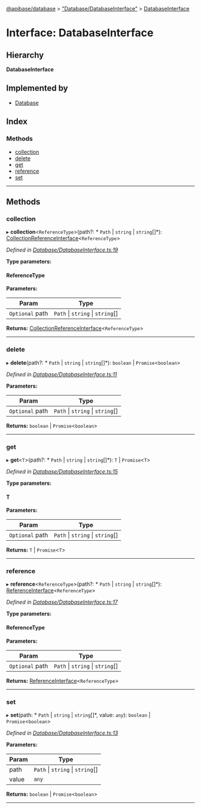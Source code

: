 [@apibase/database](../README.md) > ["Database/DatabaseInterface"](../modules/_database_databaseinterface_.md) > [DatabaseInterface](../interfaces/_database_databaseinterface_.databaseinterface.md)

# Interface: DatabaseInterface

## Hierarchy

**DatabaseInterface**

## Implemented by

* [Database](../classes/_database_database_.database.md)

## Index

### Methods

* [collection](_database_databaseinterface_.databaseinterface.md#collection)
* [delete](_database_databaseinterface_.databaseinterface.md#delete)
* [get](_database_databaseinterface_.databaseinterface.md#get)
* [reference](_database_databaseinterface_.databaseinterface.md#reference)
* [set](_database_databaseinterface_.databaseinterface.md#set)

---

## Methods

<a id="collection"></a>

###  collection

▸ **collection**<`ReferenceType`>(path?: * `Path` &#124; `string` &#124; `string`[]*): [CollectionReferenceInterface](_database_reference_collectionreferenceinterface_.collectionreferenceinterface.md)<`ReferenceType`>

*Defined in [Database/DatabaseInterface.ts:19](https://github.com/chapterjason/APIBase/blob/d8cc53d/packages/database/src/Database/DatabaseInterface.ts#L19)*

**Type parameters:**

#### ReferenceType 
**Parameters:**

| Param | Type |
| ------ | ------ |
| `Optional` path |  `Path` &#124; `string` &#124; `string`[]|

**Returns:** [CollectionReferenceInterface](_database_reference_collectionreferenceinterface_.collectionreferenceinterface.md)<`ReferenceType`>

___
<a id="delete"></a>

###  delete

▸ **delete**(path?: * `Path` &#124; `string` &#124; `string`[]*):  `boolean` &#124; `Promise`<`boolean`>

*Defined in [Database/DatabaseInterface.ts:11](https://github.com/chapterjason/APIBase/blob/d8cc53d/packages/database/src/Database/DatabaseInterface.ts#L11)*

**Parameters:**

| Param | Type |
| ------ | ------ |
| `Optional` path |  `Path` &#124; `string` &#124; `string`[]|

**Returns:**  `boolean` &#124; `Promise`<`boolean`>

___
<a id="get"></a>

###  get

▸ **get**<`T`>(path?: * `Path` &#124; `string` &#124; `string`[]*):  `T` &#124; `Promise`<`T`>

*Defined in [Database/DatabaseInterface.ts:15](https://github.com/chapterjason/APIBase/blob/d8cc53d/packages/database/src/Database/DatabaseInterface.ts#L15)*

**Type parameters:**

#### T 
**Parameters:**

| Param | Type |
| ------ | ------ |
| `Optional` path |  `Path` &#124; `string` &#124; `string`[]|

**Returns:**  `T` &#124; `Promise`<`T`>

___
<a id="reference"></a>

###  reference

▸ **reference**<`ReferenceType`>(path?: * `Path` &#124; `string` &#124; `string`[]*): [ReferenceInterface](_database_reference_referenceinterface_.referenceinterface.md)<`ReferenceType`>

*Defined in [Database/DatabaseInterface.ts:17](https://github.com/chapterjason/APIBase/blob/d8cc53d/packages/database/src/Database/DatabaseInterface.ts#L17)*

**Type parameters:**

#### ReferenceType 
**Parameters:**

| Param | Type |
| ------ | ------ |
| `Optional` path |  `Path` &#124; `string` &#124; `string`[]|

**Returns:** [ReferenceInterface](_database_reference_referenceinterface_.referenceinterface.md)<`ReferenceType`>

___
<a id="set"></a>

###  set

▸ **set**(path: * `Path` &#124; `string` &#124; `string`[]*, value: *`any`*):  `boolean` &#124; `Promise`<`boolean`>

*Defined in [Database/DatabaseInterface.ts:13](https://github.com/chapterjason/APIBase/blob/d8cc53d/packages/database/src/Database/DatabaseInterface.ts#L13)*

**Parameters:**

| Param | Type |
| ------ | ------ |
| path |  `Path` &#124; `string` &#124; `string`[]|
| value | `any` |

**Returns:**  `boolean` &#124; `Promise`<`boolean`>

___


